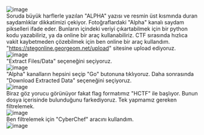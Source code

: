 ![image](https://user-images.githubusercontent.com/88983987/207182209-1ea54f69-bca3-4933-ad91-e87b7aa15465.png)<br>
Soruda büyük harflerle yazılan "ALPHA" yazısı ve resmin üst kısmında duran saydamlıklar dikkatimizi çekiyor. Fotoğraflardaki "Alpha" kanalı saydam pikselleri ifade eder. Bunların içindeki veriyi çıkartabilmek için bir python kodu yazabiliriz, ya da online bir araç kullanabiliriz. CTF sırasında hızlıca vakit kaybetmeden çözebilmek için ben online bir araç kullandım.<br>
"https://stegonline.georgeom.net/upload" sitesine upload ediyoruz.<br>
![image](https://user-images.githubusercontent.com/88983987/207182510-e7004d86-f81d-4a51-a7cf-7a8065b58f74.png)<br>
"Extract Files/Data" seçeneğini seçiyoruz. <br>
![image](https://user-images.githubusercontent.com/88983987/207182632-ee5891db-9ec6-483f-85c3-512c8e30df1b.png)<br>
"Alpha" kanalların hepsini seçip "Go" butonuna tıklıyoruz. Daha sonrasında "Download Extracted Data" seçeneğini seçiyoruz.<br>
![image](https://user-images.githubusercontent.com/88983987/207182749-f91698bf-1bdd-4315-9b78-9665a9ba7239.png)<br>
Biraz göz yorucu görünüyor fakat flag formatımız "HCTF" ile başlıyor. Bunun dosya içerisinde bulunduğunu farkediyoruz. Tek yapmamız gereken filtrelemek. <br>
![image](https://user-images.githubusercontent.com/88983987/207182962-87007b1b-467b-4d1b-bf4c-bff9716a1b18.png)<br>
Ben filtrelemek için "CyberChef" aracını kullandım. <br>
![image](https://user-images.githubusercontent.com/88983987/207183539-2c254552-5c92-46cd-9e32-cd5165389085.png)
